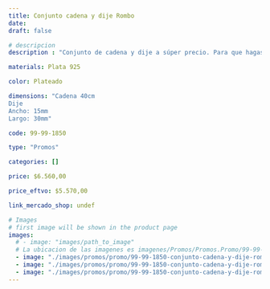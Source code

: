 ```yaml
---
title: Conjunto cadena y dije Rombo
date: 
draft: false

# descripcion
description : "Conjunto de cadena y dije a súper precio. Para que hagas los regalos más lindos y de la mejor calidad. Todo en plata 925. "

materials: Plata 925

color: Plateado

dimensions: "Cadena 40cm 
Dije
Ancho: 15mm 
Largo: 30mm"

code: 99-99-1850

type: "Promos"

categories: []

price: $6.560,00

price_eftvo: $5.570,00

link_mercado_shop: undef

# Images
# first image will be shown in the product page
images:
  # - image: "images/path_to_image"
  # La ubicacion de las imagenes es imagenes/Promos/Promos.Promo/99-99-1850-conjunto-cadena-y-dije-rombo
  - image: "./images/promos/promo/99-99-1850-conjunto-cadena-y-dije-rombo_a.jpg"
  - image: "./images/promos/promo/99-99-1850-conjunto-cadena-y-dije-rombo_b.jpg"
  - image: "./images/promos/promo/99-99-1850-conjunto-cadena-y-dije-rombo_c.jpg"
---
```

